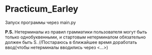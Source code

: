 # Practicum_Earley

Запуск программы через main.py

**P.S.**
Нетерминалы из правил грамматики пользователя могут быть только однобуквенными, и стартовым нетерминалом обязательно должен быть S.
//Постараюсь в ближайшее время доработать ввод(чтобы нетерминалы вводились через <...>)
